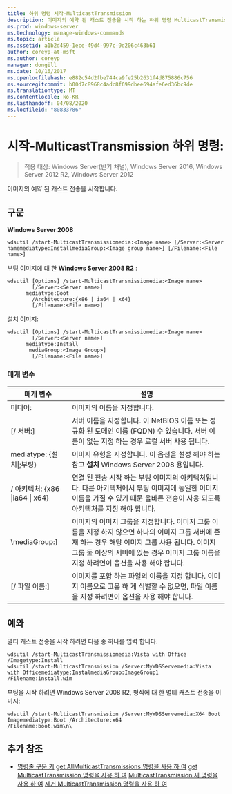 ```yaml
---
title: 하위 명령 시작-MulticastTransmission
description: 이미지의 예약 된 캐스트 전송을 시작 하는 하위 명령 MulticastTransmission에 대 한 Windows 명령 항목입니다.
ms.prod: windows-server
ms.technology: manage-windows-commands
ms.topic: article
ms.assetid: a1b2d459-1ece-49d4-997c-9d206c463b61
author: coreyp-at-msft
ms.author: coreyp
manager: dongill
ms.date: 10/16/2017
ms.openlocfilehash: e882c54d2fbe744ca9fe25b2631f4d875886c756
ms.sourcegitcommit: b00d7c8968c4adc8f699dbee694afe6ed36bc9de
ms.translationtype: MT
ms.contentlocale: ko-KR
ms.lasthandoff: 04/08/2020
ms.locfileid: "80833786"
---
```

# <a name="subcommand-start-multicasttransmission"></a>시작-MulticastTransmission 하위 명령:

>적용 대상: Windows Server(반기 채널), Windows Server 2016, Windows Server 2012 R2, Windows Server 2012

이미지의 예약 된 캐스트 전송을 시작합니다.

## <a name="syntax"></a>구문
**Windows Server 2008**
```
wdsutil /start-MulticastTransmissiomedia:<Image name> [/Server:<Server namemediatype:InstallmediaGroup:<Image group name>] [/Filename:<File name>]
```
부팅 이미지에 대 한 **Windows Server 2008 R2** :
```
wdsutil [Options] /start-MulticastTransmissiomedia:<Image name>
        [/Server:<Server name>]
      mediatype:Boot
        /Architecture:{x86 | ia64 | x64}
        [/Filename:<File name>]
```
설치 이미지:
```
wdsutil [Options] /start-MulticastTransmissiomedia:<Image name>
        [/Server:<Server name>]
      mediatype:Install
       mediaGroup:<Image Group>]
        [/Filename:<File name>]
```
### <a name="parameters"></a>매개 변수
|매개 변수|설명|
|-------|--------|
미디어:<Image name>|이미지의 이름을 지정합니다.|
|[/ 서버:<Server name>]|서버 이름을 지정합니다. 이 NetBIOS 이름 또는 정규화 된 도메인 이름 (FQDN) 수 있습니다. 서버 이름이 없는 지정 하는 경우 로컬 서버 사용 됩니다.|
mediatype: {설치&#124;;부팅}|이미지 유형을 지정합니다. 이 옵션을 설정 해야 하는 참고 **설치** Windows Server 2008 용입니다.|
|/ 아키텍처: {x86 &#124;ia64 &#124; x64}|연결 된 전송 시작 하는 부팅 이미지의 아키텍처입니다. 다른 아키텍처에서 부팅 이미지에 동일한 이미지 이름을 가질 수 있기 때문 올바른 전송이 사용 되도록 아키텍처를 지정 해야 합니다.|
|\mediaGroup:<Image group name>]|이미지의 이미지 그룹을 지정합니다. 이미지 그룹 이름을 지정 하지 않으면 하나의 이미지 그룹 서버에 존재 하는 경우 해당 이미지 그룹 사용 됩니다. 이미지 그룹 둘 이상의 서버에 있는 경우 이미지 그룹 이름을 지정 하려면이 옵션을 사용 해야 합니다.|
|[/ 파일 이름:<File name>]|이미지를 포함 하는 파일의 이름을 지정 합니다. 이미지 이름으로 고유 하 게 식별할 수 없으면, 파일 이름을 지정 하려면이 옵션을 사용 해야 합니다.|
## <a name="examples"></a><a name=BKMK_examples></a>예와
멀티 캐스트 전송을 시작 하려면 다음 중 하나를 입력 합니다.
```
wdsutil /start-MulticastTransmissiomedia:Vista with Office
/Imagetype:Install
wdsutil /start-MulticastTransmission /Server:MyWDSServemedia:Vista with Officemediatype:InstalmediaGroup:ImageGroup1 /Filename:install.wim
```
부팅을 시작 하려면 Windows Server 2008 R2, 형식에 대 한 멀티 캐스트 전송을 이미지:
```
wdsutil /start-MulticastTransmission /Server:MyWDSServemedia:X64 Boot Imagemediatype:Boot /Architecture:x64
/Filename:boot.wim\n\
```
## <a name="additional-references"></a>추가 참조
- [명령줄 구문 키](command-line-syntax-key.md)
[get AllMulticastTransmissions 명령을 사용 하 여](using-the-get-allmulticasttransmissions-command.md)
[get MulticastTransmission 명령을 사용 하 여](using-the-get-multicasttransmission-command.md)
[MulticastTransmission 새 명령을 사용 하 여](using-the-new-multicasttransmission-command.md)
[제거 MulticastTransmission 명령을 사용 하 여](using-the-remove-multicasttransmission-command.md)
